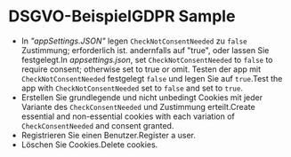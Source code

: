 # <a name="gdpr-sample"></a><span data-ttu-id="98978-101">DSGVO-Beispiel</span><span class="sxs-lookup"><span data-stu-id="98978-101">GDPR Sample</span></span>

* <span data-ttu-id="98978-102">In *"appSettings.JSON"* legen `CheckNotConsentNeeded` zu `false` Zustimmung; erforderlich ist. andernfalls auf "true", oder lassen Sie festgelegt.</span><span class="sxs-lookup"><span data-stu-id="98978-102">In *appsettings.json*, set `CheckNotConsentNeeded` to `false` to require consent; otherwise set to true or omit.</span></span> <span data-ttu-id="98978-103">Testen der app mit `CheckNotConsentNeeded` festgelegt `false` und legen Sie auf `true`.</span><span class="sxs-lookup"><span data-stu-id="98978-103">Test the app with `CheckNotConsentNeeded` set to `false` and set to `true`.</span></span>
* <span data-ttu-id="98978-104">Erstellen Sie grundlegende und nicht unbedingt Cookies mit jeder Variante des `CheckConsentNeeded` und Zustimmung erteilt.</span><span class="sxs-lookup"><span data-stu-id="98978-104">Create essential and non-essential cookies with each variation of `CheckConsentNeeded` and consent granted.</span></span>
* <span data-ttu-id="98978-105">Registrieren Sie einen Benutzer.</span><span class="sxs-lookup"><span data-stu-id="98978-105">Register a user.</span></span>
* <span data-ttu-id="98978-106">Löschen Sie Cookies.</span><span class="sxs-lookup"><span data-stu-id="98978-106">Delete cookies.</span></span>

